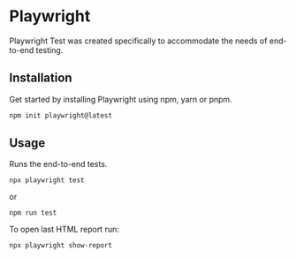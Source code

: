 # Playwright

Playwright Test was created specifically to accommodate the needs of end-to-end testing.

## Installation

Get started by installing Playwright using npm, yarn or pnpm.

```bash
npm init playwright@latest
```

## Usage

Runs the end-to-end tests.

```
npx playwright test
```

or

```
npm run test  
``` 

To open last HTML report run:

```
npx playwright show-report    
```